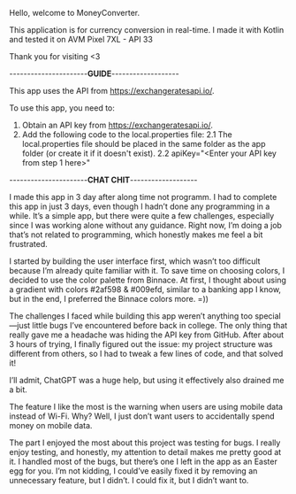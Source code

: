 Hello, welcome to MoneyConverter.

This application is for currency conversion in real-time.
I made it with Kotlin and tested it on AVM Pixel 7XL - API 33

Thank you for visiting <3

----------------------**GUIDE**-------------------

This app uses the API from https://exchangeratesapi.io/.

To use this app, you need to:

1. Obtain an API key from https://exchangeratesapi.io/.
2. Add the following code to the local.properties file:
   2.1 The local.properties file should be placed in the same folder as the app folder (or create it if it doesn't exist).
   2.2 apiKey="<Enter your API key from step 1 here>"

----------------------**CHAT CHIT**-------------------

I made this app in 3 day after along time not programm.
I had to complete this app in just 3 days, even though I hadn’t done any programming in a while. It’s a simple app, but there were quite a few challenges, especially since I was working alone without any guidance. Right now, I’m doing a job that’s not related to programming, which honestly makes me feel a bit frustrated.

I started by building the user interface first, which wasn’t too difficult because I’m already quite familiar with it. To save time on choosing colors, I decided to use the color palette from Binnace. At first, I thought about using a gradient with colors #2af598 & #009efd, similar to a banking app I know, but in the end, I preferred the Binnace colors more. =))

The challenges I faced while building this app weren’t anything too special—just little bugs I’ve encountered before back in college. The only thing that really gave me a headache was hiding the API key from GitHub. After about 3 hours of trying, I finally figured out the issue: my project structure was different from others, so I had to tweak a few lines of code, and that solved it!

I’ll admit, ChatGPT was a huge help, but using it effectively also drained me a bit.

The feature I like the most is the warning when users are using mobile data instead of Wi-Fi. Why? Well, I just don’t want users to accidentally spend money on mobile data.

The part I enjoyed the most about this project was testing for bugs. I really enjoy testing, and honestly, my attention to detail makes me pretty good at it. I handled most of the bugs, but there’s one I left in the app as an Easter egg for you. I’m not kidding, I could’ve easily fixed it by removing an unnecessary feature, but I didn’t. I could fix it, but I didn’t want to.

